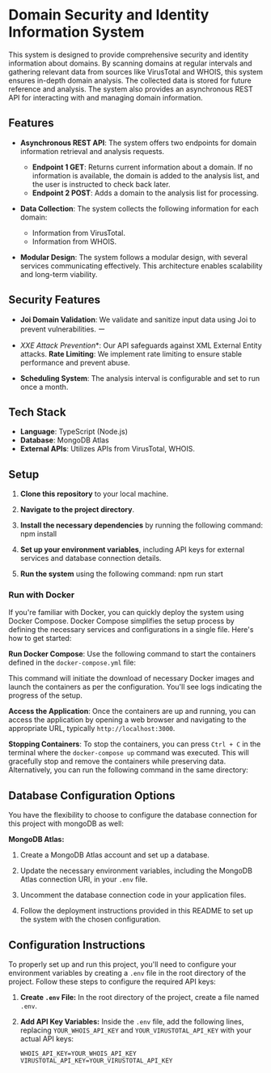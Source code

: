 # Domain Security and Identity Information System

This system is designed to provide comprehensive security and identity information about domains. 
By scanning domains at regular intervals and gathering relevant data from sources like VirusTotal and WHOIS, this system ensures in-depth domain analysis. 
The collected data is stored for future reference and analysis. 
The system also provides an asynchronous REST API for interacting with and managing domain information.

## Features

- **Asynchronous REST API**: The system offers two endpoints for domain information retrieval and analysis requests.
  - **Endpoint 1 GET**: Returns current information about a domain. If no information is available, the domain is added to the analysis list, and the user is instructed to check back later.
  - **Endpoint 2 POST**: Adds a domain to the analysis list for processing.

- **Data Collection**: The system collects the following information for each domain:
  - Information from VirusTotal.
  - Information from WHOIS.

- **Modular Design**: The system follows a modular design, with several services communicating effectively. This architecture enables scalability and long-term viability.

## Security Features
- **Joi Domain Validation**: We validate and sanitize input data using Joi to prevent vulnerabilities.
ー
* *XXE Attack Prevention**: Our API safeguards against XML External Entity attacks.
**Rate Limiting**: We implement rate limiting to ensure stable performance and prevent abuse.

- **Scheduling System**: The analysis interval is configurable and set to run once a month.

## Tech Stack

- **Language**: TypeScript (Node.js)
- **Database**: MongoDB Atlas
- **External APIs**: Utilizes APIs from VirusTotal, WHOIS.

## Setup

1. **Clone this repository** to your local machine.

2. **Navigate to the project directory**.

3. **Install the necessary dependencies** by running the following command: npm install

4. **Set up your environment variables**, including API keys for external services and database connection details.

5. **Run the system** using the following command: npm run start

### Run with Docker 

If you're familiar with Docker, you can quickly deploy the system using Docker Compose. 
Docker Compose simplifies the setup process by defining the necessary services and configurations in a single file. 
Here's how to get started:

 **Run Docker Compose**: Use the following command to start the containers defined in the `docker-compose.yml` file:

This command will initiate the download of necessary Docker images and launch the containers as per the configuration. You'll see logs indicating the progress of the setup.

**Access the Application**: Once the containers are up and running, you can access the application by opening a web browser and navigating to the appropriate URL, typically `http://localhost:3000`.

**Stopping Containers**: To stop the containers, you can press `Ctrl + C` in the terminal where the `docker-compose up` command was executed. This will gracefully stop and remove the containers while preserving data. Alternatively, you can run the following command in the same directory:

## Database Configuration Options

You have the flexibility to choose to configure the database connection for this project with mongoDB as well:

**MongoDB Atlas:**

1. Create a MongoDB Atlas account and set up a database.

2. Update the necessary environment variables, including the MongoDB Atlas connection URI, in your `.env` file.

3. Uncomment the database connection code in your application files.

4. Follow the deployment instructions provided in this README to set up the system with the chosen configuration.

## Configuration Instructions

To properly set up and run this project, you'll need to configure your environment variables by creating a `.env` file in the root directory of the project. 
Follow these steps to configure the required API keys:

1. **Create `.env` File:**
   In the root directory of the project, create a file named `.env`.

2. **Add API Key Variables:**
   Inside the `.env` file, add the following lines, replacing `YOUR_WHOIS_API_KEY` and `YOUR_VIRUSTOTAL_API_KEY` with your actual API keys:

   ```plaintext
   WHOIS_API_KEY=YOUR_WHOIS_API_KEY
   VIRUSTOTAL_API_KEY=YOUR_VIRUSTOTAL_API_KEY
